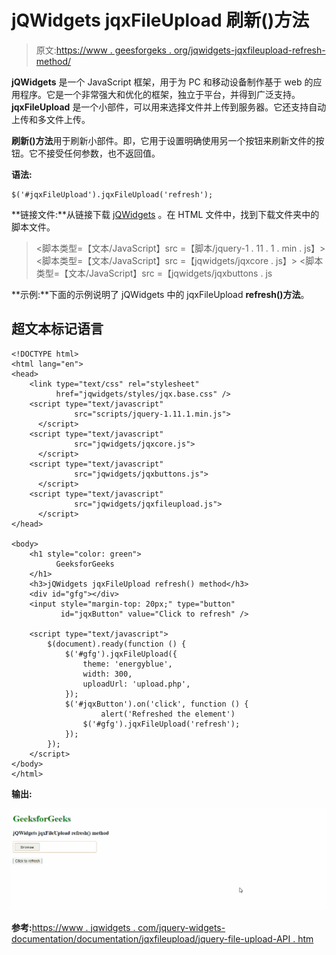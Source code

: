 # jQWidgets jqxFileUpload 刷新()方法

> 原文:[https://www . geesforgeks . org/jqwidgets-jqxfileupload-refresh-method/](https://www.geeksforgeeks.org/jqwidgets-jqxfileupload-refresh-method/)

**jQWidgets** 是一个 JavaScript 框架，用于为 PC 和移动设备制作基于 web 的应用程序。它是一个非常强大和优化的框架，独立于平台，并得到广泛支持。 **jqxFileUpload** 是一个小部件，可以用来选择文件并上传到服务器。它还支持自动上传和多文件上传。

**刷新()方法**用于刷新小部件。即，它用于设置明确使用另一个按钮来刷新文件的按钮。它不接受任何参数，也不返回值。

**语法:**

```
$('#jqxFileUpload').jqxFileUpload('refresh');
```

**链接文件:**从链接下载 [jQWidgets](https://www.jqwidgets.com/download/) 。在 HTML 文件中，找到下载文件夹中的脚本文件。

> <link type="”text/css”" rel="”Stylesheet”" href="”jqwidgets/styles/jqx.base.css”">
> <脚本类型=【文本/JavaScript】src =【脚本/jquery-1 . 11 . 1 . min . js】></脚本>
> <脚本类型=【文本/JavaScript】src =【jqwidgets/jqxcore . js】></脚本>
> <脚本类型=【文本/JavaScript】src =【jqwidgets/jqxbuttons . js

**示例:**下面的示例说明了 jQWidgets 中的 jqxFileUpload **refresh()方法**。

## 超文本标记语言

```
<!DOCTYPE html>
<html lang="en">
<head>
    <link type="text/css" rel="stylesheet" 
          href="jqwidgets/styles/jqx.base.css" />
    <script type="text/javascript" 
              src="scripts/jquery-1.11.1.min.js">
      </script>
    <script type="text/javascript" 
              src="jqwidgets/jqxcore.js">
      </script>
    <script type="text/javascript"
              src="jqwidgets/jqxbuttons.js">
      </script>
    <script type="text/javascript"
              src="jqwidgets/jqxfileupload.js">
      </script> 
</head>

<body>
    <h1 style="color: green">
          GeeksforGeeks 
    </h1>
    <h3>jQWidgets jqxFileUpload refresh() method</h3>
    <div id="gfg"></div>
    <input style="margin-top: 20px;" type="button" 
           id="jqxButton" value="Click to refresh" />

    <script type="text/javascript">
        $(document).ready(function () {
            $('#gfg').jqxFileUpload({ 
                theme: 'energyblue',
                width: 300,
                uploadUrl: 'upload.php',
            });
            $('#jqxButton').on('click', function () {
                    alert('Refreshed the element')
                $('#gfg').jqxFileUpload('refresh');
            });
        });    
    </script>
</body>
</html>
```

**输出:**

![](img/5a9cd392bb06592568c297d3edd28da2.png)

**参考:**[https://www . jqwidgets . com/jquery-widgets-documentation/documentation/jqxfileupload/jquery-file-upload-API . htm](https://www.jqwidgets.com/jquery-widgets-documentation/documentation/jqxfileupload/jquery-file-upload-api.htm)